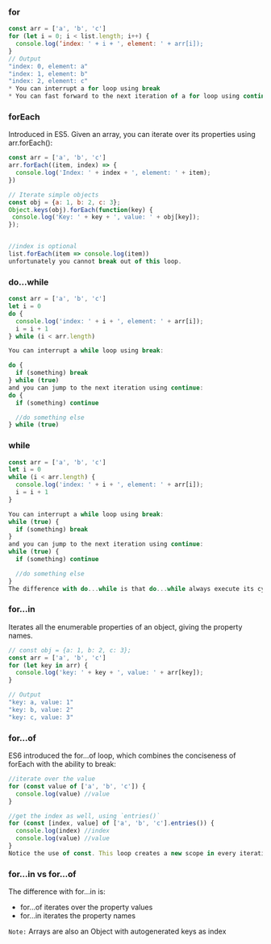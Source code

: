 
### for
```javascript
const arr = ['a', 'b', 'c']
for (let i = 0; i < list.length; i++) {
  console.log(‘index: ' + i + ', element: ' + arr[i]);
}
// Output
"index: 0, element: a"
"index: 1, element: b"
"index: 2, element: c"
* You can interrupt a for loop using break
* You can fast forward to the next iteration of a for loop using continue
```
### forEach

Introduced in ES5. Given an array, you can iterate over its properties using arr.forEach():
```javascript
const arr = ['a', 'b', 'c']
arr.forEach((item, index) => {
  console.log('Index: ' + index + ', element: ' + item);
})

// Iterate simple objects
const obj = {a: 1, b: 2, c: 3};
Object.keys(obj).forEach(function(key) {
 console.log('Key: ' + key + ', value: ' + obj[key]);
});


//index is optional
list.forEach(item => console.log(item))
unfortunately you cannot break out of this loop.
```
### do...while
```javascript
const arr = ['a', 'b', 'c']
let i = 0
do {
  console.log('index: ' + i + ', element: ' + arr[i]);
  i = i + 1
} while (i < arr.length)

You can interrupt a while loop using break:

do {
  if (something) break
} while (true)
and you can jump to the next iteration using continue:
do {
  if (something) continue

  //do something else
} while (true)
```
### while
```javascript
const arr = ['a', 'b', 'c']
let i = 0
while (i < arr.length) {
  console.log('index: ' + i + ', element: ' + arr[i]);
  i = i + 1
}

You can interrupt a while loop using break:
while (true) {
  if (something) break
}
and you can jump to the next iteration using continue:
while (true) {
  if (something) continue

  //do something else
}
The difference with do...while is that do...while always execute its cycle at least once.
```
### for...in

Iterates all the enumerable properties of an object, giving the property names.
```javascript
// const obj = {a: 1, b: 2, c: 3};
const arr = ['a', 'b', 'c']
for (let key in arr) {
  console.log('key: ' + key + ', value: ' + arr[key]);
}

// Output
"key: a, value: 1"
"key: b, value: 2"
"key: c, value: 3"

```
### for...of

ES6 introduced the for...of loop, which combines the conciseness of forEach with the ability to break:
```javascript
//iterate over the value
for (const value of ['a', 'b', 'c']) {
  console.log(value) //value
}

//get the index as well, using `entries()`
for (const [index, value] of ['a', 'b', 'c'].entries()) {
  console.log(index) //index
  console.log(value) //value
}
Notice the use of const. This loop creates a new scope in every iteration, so we can safely use that instead of let.
```
### for...in vs for...of

The difference with for...in is:
* for...of iterates over the property values
* for...in iterates the property names

`Note:` Arrays are also an Object with autogenerated keys as index